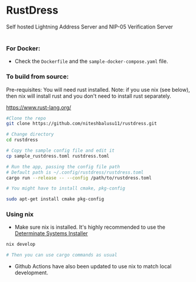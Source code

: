 # RustDress

Self hosted Lightning Address Server and NIP-05 Verification Server
<br></br>

### For Docker:

- Check the `Dockerfile` and the `sample-docker-compose.yaml` file.

### To build from source:

Pre-requisites:
You will need rust installed. Note: if you use nix (see below), then nix will install rust and you don't need to install rust separately.

https://www.rust-lang.org/

```sh
#Clone the repo
git clone https://github.com/niteshbalusu11/rustdress.git

# Change directory
cd rustdress

# Copy the sample config file and edit it
cp sample_rustdress.toml rustdress.toml

# Run the app, passing the config file path
# Default path is ~/.config/rustdress/rustdress.toml
cargo run --release -- --config /path/to/rustdress.toml

# You might have to install cmake, pkg-config

sudo apt-get install cmake pkg-config
```

### Using nix

- Make sure nix is installed. It's highly recommended to use the [Determinate Systems Installer](https://zero-to-nix.com/start/install/#run)

```sh
nix develop

# Then you can use cargo commands as usual
```

- Github Actions have also been updated to use nix to match local development.
